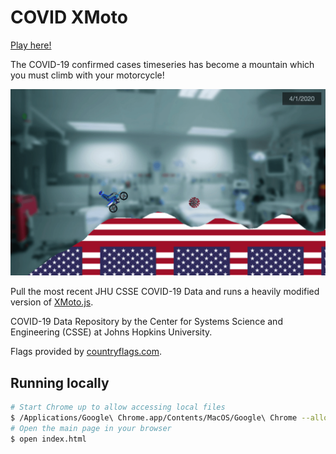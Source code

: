 # COVID XMoto

[Play here!](https://jamesfator.com/covid_xmoto)

The COVID-19 confirmed cases timeseries has become a mountain which you must climb with your motorcycle!

![Example screenshot](/example/example_1.png)

Pull the most recent JHU CSSE COVID-19 Data and runs a heavily modified version of [XMoto.js](https://github.com/MichaelHoste/xmoto.js).

COVID-19 Data Repository by the Center for Systems Science and Engineering (CSSE) at Johns Hopkins University.

Flags provided by [countryflags.com](https://www.countryflags.com/).

## Running locally

```bash
# Start Chrome up to allow accessing local files
$ /Applications/Google\ Chrome.app/Contents/MacOS/Google\ Chrome --allow-file-access-from-files
# Open the main page in your browser
$ open index.html
```
